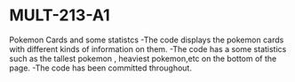 # MULT-213-A1
Pokemon Cards and some statistcs
-The code displays the pokemon cards with different kinds of information on them.
-The code has a some statistics such as the tallest pokemon , heaviest pokemon,etc on the bottom of the page.
-The code has been committed throughout.
